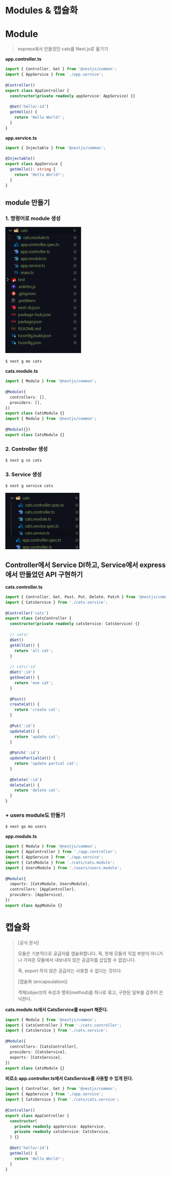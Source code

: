 # Modules & 캡슐화

# Module

> express에서 만들었던 cats를 Next.js로 옮기기

**app.controller.ts**

```typescript
import { Controller, Get } from '@nestjs/common';
import { AppService } from './app.service';

@Controller()
export class AppController {
  constructor(private readonly appService: AppService) {}

  @Get('hello/:id')
  getHello() {
    return 'Hello World!';
  }
}
```

**app.service.ts**

```typescript
import { Injectable } from '@nestjs/common';

@Injectable()
export class AppService {
  getHello(): string {
    return 'Hello World!';
  }
}
```

## module 만들기

### 1. 명령어로 module 생성

![image-20221226154455782](05-Modules-&-캡슐화.assets/image-20221226154455782.png)

```bash
$ nest g mo cats
```

**cats.module.ts**

```typescript
import { Module } from '@nestjs/common';

@Module({
  controllers: [],
  providers: [],
})
export class CatsModule {}
import { Module } from '@nestjs/common';

@Module({})
export class CatsModule {}
```

### 2. Controller 생성

```bash
$ nest g co cats
```

### 3. Service 생성

```bash
$ nest g service cats
```

![image-20221226155126488](05-Modules-&-캡슐화.assets/image-20221226155126488.png)

## Controller에서 Service DI하고, Service에서 express에서 만들었던 API 구현하기

**cats.controller.ts**

```typescript
import { Controller, Get, Post, Put, Delete, Patch } from '@nestjs/common';
import { CatsService } from './cats.service';

@Controller('cats')
export class CatsController {
  constructor(private readonly catsService: CatsService) {}

  // cats/
  @Get()
  getAllCat() {
    return 'all cat';
  }

  // cats/:id
  @Get(':id')
  getOneCat() {
    return 'one cat';
  }

  @Post()
  createCat() {
    return 'create cat';
  }

  @Put(':id')
  updateCat() {
    return 'update cat';
  }

  @Patch(':id')
  updatePartialCat() {
    return 'update partial cat';
  }

  @Delete(':id')
  deleteCat() {
    return 'delete cat';
  }
}
```

### + users module도 만들기

```bash
$ nest go mo users
```

**app.module.ts**

```typescript
import { Module } from '@nestjs/common';
import { AppController } from './app.controller';
import { AppService } from './app.service';
import { CatsModule } from './cats/cats.module';
import { UsersModule } from './users/users.module';

@Module({
  imports: [CatsModule, UsersModule],
  controllers: [AppController],
  providers: [AppService],
})
export class AppModule {}
```

# 캡슐화

> [공식 문서]
>
> 모듈은 기본적으로 공급자를 캡슐화합니다. 즉, 현재 모듈의 직접 부분이 아니거나 가져온 모듈에서 내보내지 않은 공급자를 삽입할 수 없습니다. 
>
> 즉, export 하지 않은 공급자는 사용할 수 없다는 것이다.
>
> [캡슐화 (encapsulation)]
>
> 객체(object)의 속성과 행위(method)를 하나로 묶고, 구현된 일부를 감추어 은닉한다.

**cats.module.ts에서 CatsService를 export 해준다.**

```typescript
import { Module } from '@nestjs/common';
import { CatsController } from './cats.controller';
import { CatsService } from './cats.service';

@Module({
  controllers: [CatsController],
  providers: [CatsService],
  exports: [CatsService],
})
export class CatsModule {}
```

**비로소 app.controller.ts에서 CatsService를 사용할 수 있게 된다.**

```typescript
import { Controller, Get } from '@nestjs/common';
import { AppService } from './app.service';
import { CatsService } from './cats/cats.service';

@Controller()
export class AppController {
  constructor(
    private readonly appService: AppService,
    private readonly catsService: CatsService,
  ) {}

  @Get('hello/:id')
  getHello() {
    return 'Hello World!';
  }
}
```